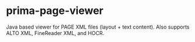 prima-page-viewer
=================

Java based viewer for PAGE XML files (layout + text content). Also supports ALTO XML, FineReader XML, and HOCR.
